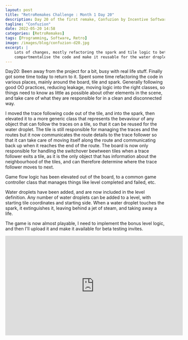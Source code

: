 ```yaml
---
layout: post
title: "RetroRemakes Challenge : Month 1 Day 20"
description: Day 20 of the first remake, Confuzion by Incentive Software.
tagline: "Confuzion"
date: 2022-05-20 14:58
categories: [RetroRemakes]
tags: [Programming, Software, Retro]
image: /images/blog/confuzion-d20.jpg
excerpt: |
    Lots of changes, mostly refactoring the spark and tile logic to better
    compartmentalise the code and make it reusable for the water droplets.
---
```



Day20: Been away from the project for a bit, busy with real life stuff. Finally
got some time today to return to it. Spent some time refactoring the code in
various places, mainly around the board, tile and spark. Generally following
good OO practices, reducing leakage, moving logic into the right classes, so
things need to know as little as possible about other elements in the scene,
and take care of what they are responsible for in a clean and disconnected way.

I moved the trace following code out of the tile, and into the spark, then
elevated it to a more generic class that represents the bevaviour of any object
that can follow the traces on a tile, so that it can be reused for the water
droplet. The tile is still responsible for managing the traces and the routes
but it now communicates the route details to the trace follower so that it can
take care of moving itself along the route and communicating back up when it
reaches the end of the route. The board is now only responsible for handling
the switchover bewtween tiles when a trace follower exits a tile, as it is the
only object that has information about the neighbourhood of the tiles, and can
therefore determine where the trace follower moves to next.

Game flow logic has been elevated out of the board, to a common game controller
class that manages things like level completed and failed, etc. 

Water droplets have been added, and are now included in the level definition. 
Any number of water droplets can be added to a level, with starting tile
coordinates and starting side. When a water droplet touches the spark, it 
extinguishes it, leaving behind a jet of steam, and taking away a life.

The game is now almost playable, I need to implement the bonus level logic, and
then I'll upload it and make it available for beta testing invites.

<iframe width="560" height="315" src="https://www.youtube.com/embed/GsWS_naMM4A" title="YouTube video player" frameborder="0" allow="accelerometer; autoplay; clipboard-write; encrypted-media; gyroscope; picture-in-picture" allowfullscreen></iframe>
